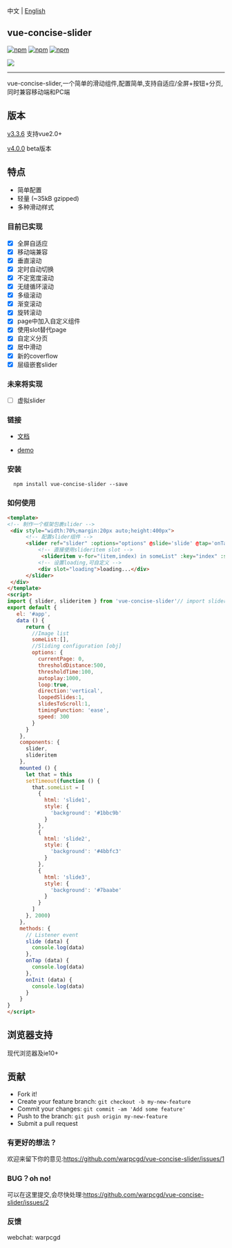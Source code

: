 中文 | [English](https://github.com/warpcgd/vue-concise-slider/blob/master/README_EN.md)

## vue-concise-slider

[![npm](https://img.shields.io/npm/v/vue-concise-slider.svg)](https://www.npmjs.com/package/vue-concise-slider)
[![npm](https://img.shields.io/npm/dw/vue-concise-slider.svg)](https://www.npmjs.com/package/vue-concise-slider)
[![npm](https://img.shields.io/github/size/warpcgd/vue-concise-slider/dist/module.js.svg)](https://www.npmjs.com/package/vue-concise-slider)

![](vue-slider-github.jpg)
* * *
vue-concise-slider,一个简单的滑动组件,配置简单,支持自适应/全屏+按钮+分页,同时兼容移动端和PC端

## 版本
[v3.3.6](https://github.com/warpcgd/vue-concise-slider/issues/29) 支持vue2.0+

[v4.0.0](https://github.com/warpcgd/vue-concise-slider/issues/29) beta版本

## 特点
* 简单配置
* 轻量 (~35kB gzipped)
* 多种滑动样式

### 目前已实现
- [x] 全屏自适应
- [x] 移动端兼容
- [x] 垂直滚动
- [x] 定时自动切换
- [x] 不定宽度滚动
- [x] 无缝循环滚动
- [x] 多级滚动
- [x] 渐变滚动
- [x] 旋转滚动
- [x] page中加入自定义组件
- [x] 使用slot替代page
- [x] 自定义分页
- [x] 居中滑动
- [x] 新的coverflow
- [x] 层级嵌套slider
### 未来将实现
- [ ] 虚拟slider

### 链接

- [文档](https://warpcgd.github.io/vue-concise-slider/docs.html)

- [demo](https://warpcgd.github.io/vue-concise-slider/demos/)

### 安装

```html
  npm install vue-concise-slider --save
```

### 如何使用

```html
<template>
<!-- 制作一个框架包裹slider -->
 <div style="width:70%;margin:20px auto;height:400px">
      <!-- 配置slider组件 -->
      <slider ref="slider" :options="options" @slide='slide' @tap='onTap' @init='onInit'>
          <!-- 直接使用slideritem slot -->
           <slideritem v-for="(item,index) in someList" :key="index" :style="item.style">{{item.html}}</slideritem>
          <!-- 设置loading,可自定义 -->
          <div slot="loading">loading...</div>
      </slider>
 </div>
</template>
<script>
import { slider, slideritem } from 'vue-concise-slider'// import slider components
export default {
   el: '#app',
   data () {
      return {
        //Image list
        someList:[],
        //Sliding configuration [obj]
        options: {
          currentPage: 0,
          thresholdDistance:500,
          thresholdTime:100,
          autoplay:1000,
          loop:true,
          direction:'vertical',
          loopedSlides:1,
          slidesToScroll:1,
          timingFunction: 'ease',
          speed: 300
        }
      }
    },
    components: {
      slider,
      slideritem
    },
    mounted () {
      let that = this
      setTimeout(function () {
        that.someList = [
          {
            html: 'slide1',
            style: {
              'background': '#1bbc9b'
            }
          },
          {
            html: 'slide2',
            style: {
              'background': '#4bbfc3'
            }
          },
          {
            html: 'slide3',
            style: {
              'background': '#7baabe'
            }
          }
        ]
      }, 2000)
    },
    methods: {
      // Listener event
      slide (data) {
        console.log(data)
      },
      onTap (data) {
        console.log(data)
      },
      onInit (data) {
        console.log(data)
      }
    }
}
</script>
```

## 浏览器支持

现代浏览器及ie10+


## 贡献

- Fork it!
- Create your feature branch: `git checkout -b my-new-feature`
- Commit your changes: `git commit -am 'Add some feature'`
- Push to the branch: `git push origin my-new-feature`
- Submit a pull request



### 有更好的想法？
欢迎来留下你的意见:https://github.com/warpcgd/vue-concise-slider/issues/1

### BUG？oh no!
可以在这里提交,会尽快处理:https://github.com/warpcgd/vue-concise-slider/issues/2

### 反馈
webchat: warpcgd
